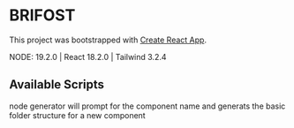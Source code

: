 # BRIFOST

This project was bootstrapped with [Create React App](https://github.com/facebook/create-react-app).

NODE: 19.2.0 | React 18.2.0 | Tailwind 3.2.4

## Available Scripts

node generator
will prompt for the component name and generats the basic folder structure for a new component
